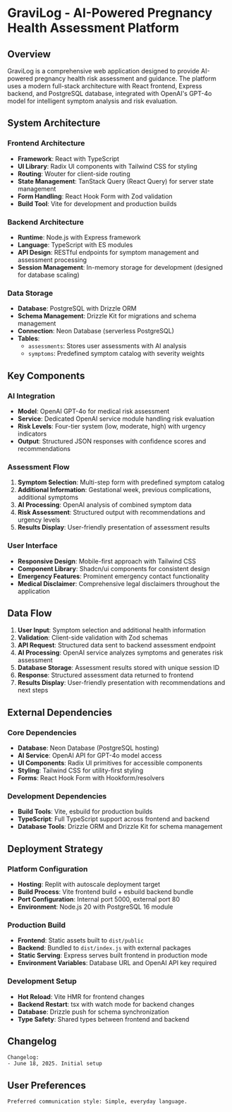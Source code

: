 # GraviLog - AI-Powered Pregnancy Health Assessment Platform

## Overview

GraviLog is a comprehensive web application designed to provide AI-powered pregnancy health risk assessment and guidance. The platform uses a modern full-stack architecture with React frontend, Express backend, and PostgreSQL database, integrated with OpenAI's GPT-4o model for intelligent symptom analysis and risk evaluation.

## System Architecture

### Frontend Architecture
- **Framework**: React with TypeScript
- **UI Library**: Radix UI components with Tailwind CSS for styling
- **Routing**: Wouter for client-side routing
- **State Management**: TanStack Query (React Query) for server state management
- **Form Handling**: React Hook Form with Zod validation
- **Build Tool**: Vite for development and production builds

### Backend Architecture
- **Runtime**: Node.js with Express framework
- **Language**: TypeScript with ES modules
- **API Design**: RESTful endpoints for symptom management and assessment processing
- **Session Management**: In-memory storage for development (designed for database scaling)

### Data Storage
- **Database**: PostgreSQL with Drizzle ORM
- **Schema Management**: Drizzle Kit for migrations and schema management
- **Connection**: Neon Database (serverless PostgreSQL)
- **Tables**: 
  - `assessments`: Stores user assessments with AI analysis
  - `symptoms`: Predefined symptom catalog with severity weights

## Key Components

### AI Integration
- **Model**: OpenAI GPT-4o for medical risk assessment
- **Service**: Dedicated OpenAI service module handling risk evaluation
- **Risk Levels**: Four-tier system (low, moderate, high) with urgency indicators
- **Output**: Structured JSON responses with confidence scores and recommendations

### Assessment Flow
1. **Symptom Selection**: Multi-step form with predefined symptom catalog
2. **Additional Information**: Gestational week, previous complications, additional symptoms
3. **AI Processing**: OpenAI analysis of combined symptom data
4. **Risk Assessment**: Structured output with recommendations and urgency levels
5. **Results Display**: User-friendly presentation of assessment results

### User Interface
- **Responsive Design**: Mobile-first approach with Tailwind CSS
- **Component Library**: Shadcn/ui components for consistent design
- **Emergency Features**: Prominent emergency contact functionality
- **Medical Disclaimer**: Comprehensive legal disclaimers throughout the application

## Data Flow

1. **User Input**: Symptom selection and additional health information
2. **Validation**: Client-side validation with Zod schemas
3. **API Request**: Structured data sent to backend assessment endpoint
4. **AI Processing**: OpenAI service analyzes symptoms and generates risk assessment
5. **Database Storage**: Assessment results stored with unique session ID
6. **Response**: Structured assessment data returned to frontend
7. **Results Display**: User-friendly presentation with recommendations and next steps

## External Dependencies

### Core Dependencies
- **Database**: Neon Database (PostgreSQL hosting)
- **AI Service**: OpenAI API for GPT-4o model access
- **UI Components**: Radix UI primitives for accessible components
- **Styling**: Tailwind CSS for utility-first styling
- **Forms**: React Hook Form with Hookform/resolvers

### Development Dependencies
- **Build Tools**: Vite, esbuild for production builds
- **TypeScript**: Full TypeScript support across frontend and backend
- **Database Tools**: Drizzle ORM and Drizzle Kit for schema management

## Deployment Strategy

### Platform Configuration
- **Hosting**: Replit with autoscale deployment target
- **Build Process**: Vite frontend build + esbuild backend bundle
- **Port Configuration**: Internal port 5000, external port 80
- **Environment**: Node.js 20 with PostgreSQL 16 module

### Production Build
- **Frontend**: Static assets built to `dist/public`
- **Backend**: Bundled to `dist/index.js` with external packages
- **Static Serving**: Express serves built frontend in production mode
- **Environment Variables**: Database URL and OpenAI API key required

### Development Setup
- **Hot Reload**: Vite HMR for frontend changes
- **Backend Restart**: tsx with watch mode for backend changes
- **Database**: Drizzle push for schema synchronization
- **Type Safety**: Shared types between frontend and backend

## Changelog

```
Changelog:
- June 18, 2025. Initial setup
```

## User Preferences

```
Preferred communication style: Simple, everyday language.
```